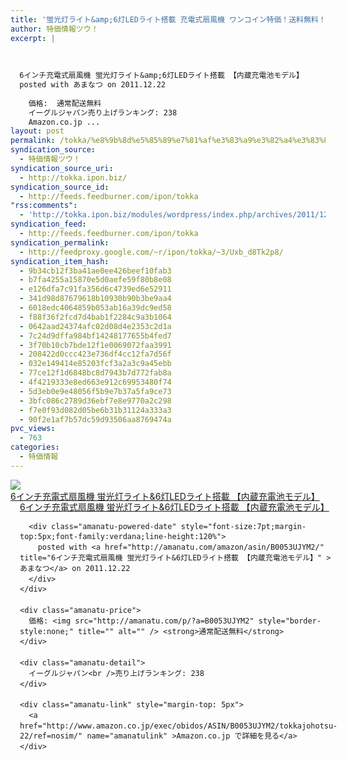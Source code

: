 ```yaml
---
title: '蛍光灯ライト&amp;6灯LEDライト搭載 充電式扇風機 ワンコイン特価！送料無料！'
author: 特価情報ツウ！
excerpt: |
  	
  
  	
  6インチ充電式扇風機 蛍光灯ライト&amp;6灯LEDライト搭載 【内蔵充電池モデル】
  posted with あまなつ on 2011.12.22
  
  	価格:  通常配送無料
  	イーグルジャパン売り上げランキング: 238
  	Amazon.co.jp ...
layout: post
permalink: /tokka/%e8%9b%8d%e5%85%89%e7%81%af%e3%83%a9%e3%82%a4%e3%83%886%e7%81%afled%e3%83%a9%e3%82%a4%e3%83%88%e6%90%ad%e8%bc%89-%e5%85%85%e9%9b%bb%e5%bc%8f%e6%89%87%e9%a2%a8%e6%a9%9f-%e3%83%af%e3%83%b3%e3%82%b3.html
syndication_source:
  - 特価情報ツウ！
syndication_source_uri:
  - http://tokka.ipon.biz/
syndication_source_id:
  - http://feeds.feedburner.com/ipon/tokka
"rss:comments":
  - 'http://tokka.ipon.biz/modules/wordpress/index.php/archives/2011/12/22/6led/#comments'
syndication_feed:
  - http://feeds.feedburner.com/ipon/tokka
syndication_permalink:
  - http://feedproxy.google.com/~r/ipon/tokka/~3/Uxb_d8Tk2p8/
syndication_item_hash:
  - 9b34cb12f3ba41ae0ee426beef10fab3
  - b7fa4255a15870e5d0aefe59f80b8e08
  - e126dfa7c91fa356d6c4739ed6e52911
  - 341d98d87679618b10930b90b3be9aa4
  - 6018edc4064859b053ab16a39dc9ed58
  - f88f36f2fcd7d4bab1f2284c9a3b1064
  - 0642aad24374afc02d08d4e2353c2d1a
  - 7c24d9dffa984bf14248177655b4fed7
  - 3f70b10cb7bde12f1e0069072faa3991
  - 208422d0ccc423e736df4cc12fa7d56f
  - 032e149414e85203fcf3a2a3c9a45ebb
  - 77ce12f1d6848bc8d7943b7d772fab8a
  - 4f4219333e8ed663e912c69953480f74
  - 5d3eb0e9e48056f5b9e7b37a5fa9ce73
  - 3bfc086c2789d36ebf7e8e9770a2c298
  - f7e0f93d082d05be6b31b31124a333a3
  - 90f2e1af7b57dc59d93506aa8769474a
pvc_views:
  - 763
categories:
  - 特価情報
---
```

<div class="amanatu-box" style="margin-bottom:0px;">
  <div class="amanatu-image" style="float:left;">
    <a href="http://www.amazon.co.jp/exec/obidos/ASIN/B0053UJYM2/tokkajohotsu-22/ref=nosim/" name="amanatulink" ><img src="http://i0.wp.com/ecx.images-amazon.com/images/I/41VUrhVzz4L._SL160_.jpg?w=546" alt="6インチ充電式扇風機 蛍光灯ライト&6灯LEDライト搭載 【内蔵充電池モデル】" style="border: none;" data-recalc-dims="1" /></a>
  </div>
  
  <div class="amanatu-info" style="float:left;margin-left:15px;line-height:120%">
    <div class="amanatu-name" style="margin-bottom:10px;line-height:120%">
      <a href="http://www.amazon.co.jp/exec/obidos/ASIN/B0053UJYM2/tokkajohotsu-22/ref=nosim/" name="amanatulink" >6インチ充電式扇風機 蛍光灯ライト&6灯LEDライト搭載 【内蔵充電池モデル】</a></p> 
      
      <div class="amanatu-powered-date" style="font-size:7pt;margin-top:5px;font-family:verdana;line-height:120%">
        posted with <a href="http://amanatu.com/amazon/asin/B0053UJYM2/" title="6インチ充電式扇風機 蛍光灯ライト&6灯LEDライト搭載 【内蔵充電池モデル】" >あまなつ</a> on 2011.12.22
      </div>
    </div>
    
    <div class="amanatu-price">
      価格: <img src="http://amanatu.com/p/?a=B0053UJYM2" style="border-style:none;" title="" alt="" /> <strong>通常配送無料</strong>
    </div>
    
    <div class="amanatu-detail">
      イーグルジャパン<br />売り上げランキング: 238
    </div>
    
    <div class="amanatu-link" style="margin-top: 5px">
      <a href="http://www.amazon.co.jp/exec/obidos/ASIN/B0053UJYM2/tokkajohotsu-22/ref=nosim/" name="amanatulink" >Amazon.co.jp で詳細を見る</a>
    </div>
  </div>
  
  <div class="amanatu-footer" style="clear: left">
  </div>
</div>

<img src="http://feeds.feedburner.com/~r/ipon/tokka/~4/Uxb_d8Tk2p8" height="1" width="1" title="" alt="" />